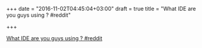 +++
date = "2016-11-02T04:45:04+03:00"
draft = true
title = "What IDE are you guys using ?  #reddit"

+++

<p><a href="https://t.co/XYhcn7vJlJ">What IDE are you guys using ?  #reddit</a></p>
